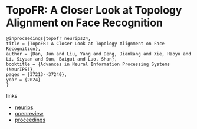 # TopoFR: A Closer Look at Topology Alignment on Face Recognition

```
@inproceedings{topofr_neurips24,
title = {TopoFR: A Closer Look at Topology Alignment on Face Recognition},
author = {Dan, Jun and Liu, Yang and Deng, Jiankang and Xie, Haoyu and Li, Siyuan and Sun, Baigui and Luo, Shan},
booktitle = {Advances in Neural Information Processing Systems (NeurIPS)},
pages = {37213--37240},
year = {2024}
}
```

links
- [neurips](https://nips.cc/Conferences/2024/Schedule?showEvent=95660)
- [openreview](https://openreview.net/forum?id=KVAx5tys2p)
- [proceedings](https://papers.nips.cc//paper_files/paper/2024/hash/419b6c974712adb884bfbbeea8e94d1b-Abstract-Conference.html)
